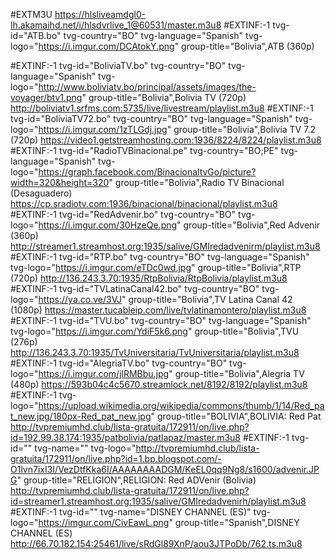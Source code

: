 #EXTM3U
https://hlsliveamdgl0-lh.akamaihd.net/i/hlsdvrlive_1@60531/master.m3u8
#EXTINF:-1 tvg-id="ATB.bo" tvg-country="BO" tvg-language="Spanish" tvg-logo="https://i.imgur.com/DCAtokY.png" group-title="Bolivia",ATB (360p)

#EXTINF:-1 tvg-id="BoliviaTV.bo" tvg-country="BO" tvg-language="Spanish" tvg-logo="http://www.boliviatv.bo/principal/assets/images/the-voyager/btv1.png" group-title="Bolivia",Bolivia TV (720p)
http://boliviatv1.srfms.com:5735/live/livestream/playlist.m3u8
#EXTINF:-1 tvg-id="BoliviaTV72.bo" tvg-country="BO" tvg-language="Spanish" tvg-logo="https://i.imgur.com/1zTLGdj.jpg" group-title="Bolivia",Bolivia TV 7.2 (720p)
https://video1.getstreamhosting.com:1936/8224/8224/playlist.m3u8
#EXTINF:-1 tvg-id="RadioTVBinacional.pe" tvg-country="BO;PE" tvg-language="Spanish" tvg-logo="https://graph.facebook.com/BinacionaltvGo/picture?width=320&height=320" group-title="Bolivia",Radio TV Binacional (Desaguadero)
https://cp.sradiotv.com:1936/binacional/binacional/playlist.m3u8
#EXTINF:-1 tvg-id="RedAdvenir.bo" tvg-country="BO" tvg-logo="https://i.imgur.com/30HzeQe.png" group-title="Bolivia",Red Advenir (360p)
http://streamer1.streamhost.org:1935/salive/GMIredadvenirm/playlist.m3u8
#EXTINF:-1 tvg-id="RTP.bo" tvg-country="BO" tvg-language="Spanish" tvg-logo="https://i.imgur.com/eTDc0wd.jpg" group-title="Bolivia",RTP (720p)
http://136.243.3.70:1935/RtpBolivia/RtpBolivia/playlist.m3u8
#EXTINF:-1 tvg-id="TVLatinaCanal42.bo" tvg-country="BO" tvg-logo="https://ya.co.ve/3VJ" group-title="Bolivia",TV Latina Canal 42 (1080p)
https://master.tucableip.com/live/tvlatinamontero/playlist.m3u8
#EXTINF:-1 tvg-id="TVU.bo" tvg-country="BO" tvg-language="Spanish" tvg-logo="https://i.imgur.com/YdiF5k6.png" group-title="Bolivia",TVU (276p)
http://136.243.3.70:1935/TvUniversitaria/TvUniversitaria/playlist.m3u8
#EXTINF:-1 tvg-id="AlegriaTV.bo" tvg-country="BO" tvg-logo="https://i.imgur.com/jlRMBbu.jpg" group-title="Bolivia",Alegria TV (480p)
https://593b04c4c5670.streamlock.net/8192/8192/playlist.m3u8
#EXTINF:-1 tvg-logo="https://upload.wikimedia.org/wikipedia/commons/thumb/1/14/Red_pat_new.jpg/180px-Red_pat_new.jpg" group-title="BOLIVIA",BOLIVIA: Red Pat
http://tvpremiumhd.club/lista-gratuita/172911/on/live.php?id=192.99.38.174:1935/patbolivia/patlapaz/master.m3u8
#EXTINF:-1 tvg-id="" tvg-name="" tvg-logo="http://tvpremiumhd.club/lista-gratuita/172911/on/live.php?id=1.bp.blogspot.com/-O1lvn7ixI3I/VezDtfKka6I/AAAAAAAADGM/KeEL0qq9Ng8/s1600/advenir.JPG" group-title="RELIGION",RELIGION: Red ADVenir (Bolivia)
http://tvpremiumhd.club/lista-gratuita/172911/on/live.php?id=streamer1.streamhost.org:1935/salive/GMIredadvenirh/playlist.m3u8
#EXTINF:-1 tvg-id="" tvg-name="DISNEY CHANNEL (ES)" tvg-logo="https://imgur.com/CivEawL.png" group-title="Spanish",DISNEY CHANNEL (ES)
http://66.70.182.154:25461/live/sRdGl89XnP/aou3JTPoDb/762.ts.m3u8

